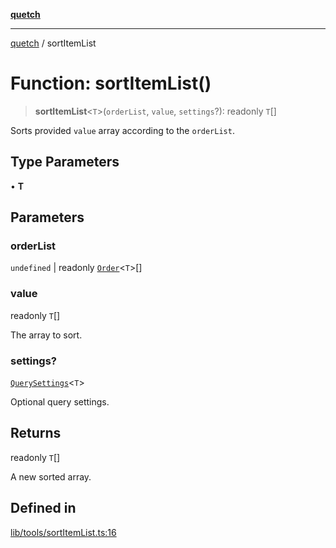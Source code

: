 [**quetch**](../README.md)

***

[quetch](../README.md) / sortItemList

# Function: sortItemList()

> **sortItemList**\<`T`\>(`orderList`, `value`, `settings`?): readonly `T`[]

Sorts provided `value` array according to the `orderList`.

## Type Parameters

• **T**

## Parameters

### orderList

`undefined` | readonly [`Order`](../type-aliases/Order.md)\<`T`\>[]

### value

readonly `T`[]

The array to sort.

### settings?

[`QuerySettings`](../type-aliases/QuerySettings.md)\<`T`\>

Optional query settings.

## Returns

readonly `T`[]

A new sorted array.

## Defined in

[lib/tools/sortItemList.ts:16](https://github.com/nevoland/quetch/blob/3b1cd3aac672a1a4d2ad52892d4fa09995f51627/lib/tools/sortItemList.ts#L16)
